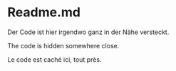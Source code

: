# Readme.md

Der Code ist hier irgendwo ganz in der Nähe versteckt.

The code is hidden somewhere close.

Le code est caché ici, tout près.
